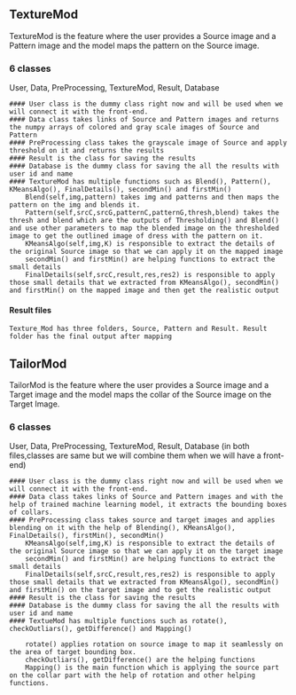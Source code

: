 ## TextureMod
TextureMod is the feature where the user provides a Source image and a Pattern image and the model maps the pattern on the Source image.

### 6 classes
User, Data, PreProcessing, TextureMod, Result, Database

    #### User class is the dummy class right now and will be used when we will connect it with the front-end.
    #### Data class takes links of Source and Pattern images and returns the numpy arrays of colored and gray scale images of Source and Pattern
    #### PreProcessing class takes the grayscale image of Source and apply threshold on it and returns the results 
    #### Result is the class for saving the results
    #### Database is the dummy class for saving the all the results with user id and name
    #### TextureMod has multiple functions such as Blend(), Pattern(), KMeansAlgo(), FinalDetails(), secondMin() and firstMin()
        Blend(self,img,pattern) takes img and patterns and then maps the pattern on the img and blends it.
        Pattern(self,srcC,srcG,patternC,patternG,thresh,blend) takes the thresh and blend which are the outputs of Thresholding() and Blend() and use other parameters to map the blended image on the thresholded image to get the outlined image of dress with the pattern on it.
        KMeansAlgo(self,img,K) is responsible to extract the details of the original Source image so that we can apply it on the mapped image
        secondMin() and firstMin() are helping functions to extract the small details
        FinalDetails(self,srcC,result,res,res2) is responsible to apply those small details that we extracted from KMeansAlgo(), secondMin() and firstMin() on the mapped image and then get the realistic output
#### Result files
    Texture_Mod has three folders, Source, Pattern and Result. Result folder has the final output after mapping


## TailorMod
TailorMod is the feature where the user provides a Source image and a Target image and the model maps the collar of the Source image on the Target Image.

### 6 classes
User, Data, PreProcessing, TextureMod, Result, Database (in both files,classes are same but we will combine them when we will have a front-end)

    #### User class is the dummy class right now and will be used when we will connect it with the front-end.
    #### Data class takes links of Source and Pattern images and with the help of trained machine learning model, it extracts the bounding boxes of collars.
    #### PreProcessing class takes source and target images and applies blending on it with the help of Blending(), KMeansAlgo(), FinalDetails(), firstMin(), secondMin()
        KMeansAlgo(self,img,K) is responsible to extract the details of the original Source image so that we can apply it on the target image
        secondMin() and firstMin() are helping functions to extract the small details
        FinalDetails(self,srcC,result,res,res2) is responsible to apply those small details that we extracted from KMeansAlgo(), secondMin() and firstMin() on the target image and to get the realistic output
    #### Result is the class for saving the results
    #### Database is the dummy class for saving the all the results with user id and name
    #### TextueMod has multiple functions such as rotate(), checkOutliars(), getDifference() and Mapping()

        rotate() applies rotation on source image to map it seamlessly on the area of target bounding box.
        checkOutliars(), getDifference() are the helping functions
        Mapping() is the main function which is applying the source part on the collar part with the help of rotation and other helping functions.

